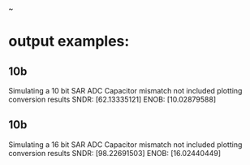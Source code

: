 ~

# output examples:
## 10b
Simulating a 10 bit SAR ADC
Capacitor mismatch not included
plotting conversion results
SNDR: [62.13335121]
ENOB: [10.02879588]

## 10b
Simulating a 16 bit SAR ADC
Capacitor mismatch not included
plotting conversion results
SNDR: [98.22691503]
ENOB: [16.02440449]
